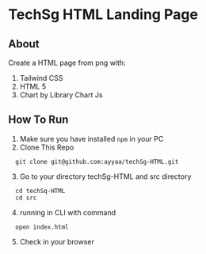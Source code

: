 # TechSg HTML Landing Page

## About

Create a HTML page from png with: 
1. Tailwind CSS 
2. HTML 5 
3. Chart by Library Chart Js 


## How To Run 

1. Make sure you have installed `npm` in your PC
2. Clone This Repo 
  ```
    git clone git@github.com:ayyaa/techSg-HTML.git
  ```
3. Go to your directory techSg-HTML and src directory
  ```
    cd techSq-HTML
    cd src
  ```
4. running in CLI with command 
  ```
    open index.html
  ```
5. Check in your browser
